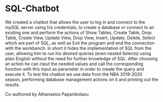 # SQL-Chatbot

We created a chatbot that allows the user to log in and connect to the mySQL server using his credentials, to create a database or connect to an existing one and perform the actions of Show Tables, Create Table, Drop Table, Create View, Update View, Drop View, Insert, Update, Delete, Select which are part of SQL, as well as Exit the program and end the connection with the workbench. In short it hides the implementation of SQL from the user, allowing him to run his desired queries (even nested Selects) using plain English without the need for further knowledge of SQL. After choosing an action he can input the needed values and call the corresponding function with this input as parameter in order to create the query and execute it. To test the chatbot we use data from the NBA 2019-2020 season, performing database management actions on it and printing out the results.



Co-authored by Athanasios Papanikolaou
